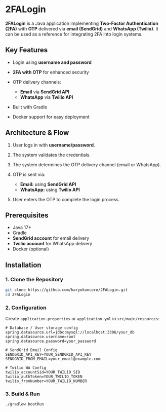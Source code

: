 # 2FALogin

**2FALogin** is a Java application implementing **Two-Factor Authentication (2FA)** with **OTP** delivered via **email (SendGrid)** and **WhatsApp (Twilio)**. It can be used as a reference for integrating 2FA into login systems.

## Key Features

* Login using **username and password**
* **2FA with OTP** for enhanced security
* OTP delivery channels:

  * **Email** via **SendGrid API**
  * **WhatsApp** via **Twilio API**
* Built with Gradle
* Docker support for easy deployment

## Architecture & Flow

1. User logs in with **username/password**.
2. The system validates the credentials.
3. The system determines the OTP delivery channel (email or WhatsApp).
4. OTP is sent via:

   * **Email:** using **SendGrid API**
   * **WhatsApp:** using **Twilio API**
5. User enters the OTP to complete the login process.

## Prerequisites

* Java 17+
* Gradle
* **SendGrid account** for email delivery
* **Twilio account** for WhatsApp delivery
* Docker (optional)

## Installation

### 1. Clone the Repository

```bash
git clone https://github.com/haryokuncoro/2FALogin.git
cd 2FALogin
```

### 2. Configuration

Create `application.properties` or `application.yml` in `src/main/resources`:

```properties
# Database / User storage config
spring.datasource.url=jdbc:mysql://localhost:3306/your_db
spring.datasource.username=root
spring.datasource.password=your_password

# SendGrid Email Config
SENDGRID_API_KEY=YOUR_SENDGRID_API_KEY
SENDGRID_FROM_EMAIL=your_email@example.com

# Twilio WA Config
twilio_accountSid=YOUR_TWILIO_SID
twilio_authToken=YOUR_TWILIO_TOKEN
twilio_fromNumber=YOUR_TWILIO_NUMBER
```

### 3. Build & Run

```bash
./gradlew bootRun
```

